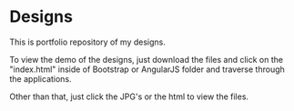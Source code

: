 # Designs
This is portfolio repository of my designs.

To view the demo of the designs, just download the files and click on the "index.html" inside of Bootstrap or AngularJS folder and traverse through the applications.

Other than that, just click the JPG's or the html to view the files.


